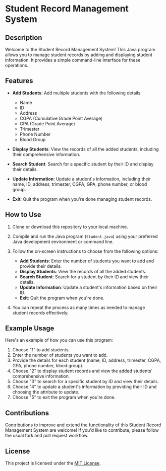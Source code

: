 # Student Record Management System

## Description

Welcome to the Student Record Management System! This Java program allows you to manage student records by adding and displaying student information. It provides a simple command-line interface for these operations.

## Features

- **Add Students**: Add multiple students with the following details:
  - Name
  - ID
  - Address
  - CGPA (Cumulative Grade Point Average)
  - GPA (Grade Point Average)
  - Trimester
  - Phone Number
  - Blood Group

- **Display Students**: View the records of all the added students, including their comprehensive information.

- **Search Student**: Search for a specific student by their ID and display their details.

- **Update Information**: Update a student's information, including their name, ID, address, trimester, CGPA, GPA, phone number, or blood group.

- **Exit**: Quit the program when you're done managing student records.

## How to Use

1. Clone or download this repository to your local machine.

2. Compile and run the Java program (`Student.java`) using your preferred Java development environment or command line.

3. Follow the on-screen instructions to choose from the following options:

   - **Add Students**: Enter the number of students you want to add and provide their details.
   - **Display Students**: View the records of all the added students.
   - **Search Student**: Search for a student by their ID and view their details.
   - **Update Information**: Update a student's information based on their ID.
   - **Exit**: Quit the program when you're done.

4. You can repeat the process as many times as needed to manage student records effectively.

## Example Usage

Here's an example of how you can use this program:

1. Choose "1" to add students.
2. Enter the number of students you want to add.
3. Provide the details for each student (name, ID, address, trimester, CGPA, GPA, phone number, blood group).
4. Choose "2" to display student records and view the added students' comprehensive information.
5. Choose "3" to search for a specific student by ID and view their details.
6. Choose "4" to update a student's information by providing their ID and choosing the attribute to update.
7. Choose "5" to exit the program when you're done.

## Contributions

Contributions to improve and extend the functionality of this Student Record Management System are welcome! If you'd like to contribute, please follow the usual fork and pull request workflow.

## License

This project is licensed under the [MIT License](https://github.com/Asadullah-Imran/Java_miniprojects/blob/main/LICENSE).
